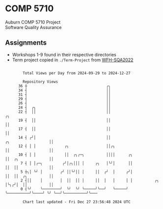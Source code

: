 # COMP 5710
Auburn COMP 5710 Project  
Software Quality Assurance

## Assignments
- Workshops 1-9 found in their respective directories
- Term project copied in `./Term-Project` from [WFH-SQA2022](https://github.com/wumphlett/WFH-SQA2022-AUBURN)

```

        Total Views per Day from 2024-09-29 to 2024-12-27

        Repository Views
      36 ┼                                    ╭╮
      34 ┤                                    ││
      31 ┤                                    ││
      29 ┤                                    ││
      26 ┤                                    ││
      24 ┤  ╭╮                                ││
      22 ┤  ││                                ││                                              ╭╮
      19 ┤  ││                                ││                                              ││
      17 ┤  ││                                ││                                              ││
      14 ┤ ╭╯│                                ││                          ╭╮                  ││
      12 ┤ │ │             ╭╮                 ││╭╮                        ││                  ││
      10 ┤ │ │             ││  ╭╮╭─╮          ││││      ╭╮                ││  ╭╮              ││
       7 ┤ │ │╭─╮         ╭╯│╭╮│││ │     ╭╮   │╰╯│      ││                ││  ││              ││
       5 ┼╮│ ╰╯ │        ╭╯ ││╰╯││ │     ││  ╭╯  │     ╭╯│                ││  ││  ╭╮          ││
       2 ┤││    │        │  ││  ││ │     ││  │   │     │ │          ╭╮    │╰╮╭╯│  ││          ││
       0 ┤╰╯    ╰────────╯  ╰╯  ╰╯ ╰─────╯╰──╯   ╰─────╯ ╰──────────╯╰────╯ ╰╯ ╰──╯╰──────────╯╰───

        Chart last updated - Fri Dec 27 23:56:48 2024 UTC
        
```
